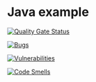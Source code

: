 # Java example

[![Quality Gate Status](http://35.241.242.160:9000/api/project_badges/measure?project=java-example&metric=alert_status&token=77c085ddc8c8573b3b9270fe0d7f747bcd8dc174)](http://35.241.242.160:9000/dashboard?id=java-example)

[![Bugs](http://35.241.242.160:9000/api/project_badges/measure?project=java-example&metric=bugs&token=77c085ddc8c8573b3b9270fe0d7f747bcd8dc174)](http://35.241.242.160:9000/dashboard?id=java-example)

[![Vulnerabilities](http://35.241.242.160:9000/api/project_badges/measure?project=java-example&metric=vulnerabilities&token=77c085ddc8c8573b3b9270fe0d7f747bcd8dc174)](http://35.241.242.160:9000/dashboard?id=java-example)


[![Code Smells](http://35.241.242.160:9000/api/project_badges/measure?project=java-example&metric=code_smells&token=77c085ddc8c8573b3b9270fe0d7f747bcd8dc174)](http://35.241.242.160:9000/dashboard?id=java-example)

